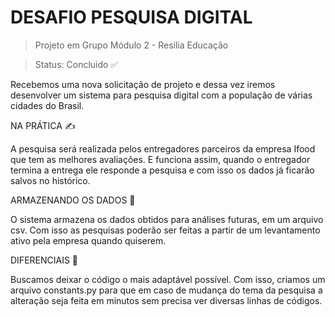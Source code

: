 <h1>DESAFIO PESQUISA DIGITAL</h1>

> Projeto em Grupo Módulo 2 - Resilia Educação

> Status: Concluido ✅

Recebemos uma nova solicitação de projeto e
dessa vez iremos desenvolver um sistema para pesquisa digital com a população 
de várias cidades do Brasil. 

NA PRÁTICA ✍️

A pesquisa será realizada pelos entregadores parceiros da empresa
Ifood que tem as melhores avaliações. E funciona assim, quando o entregador termina a entrega ele responde 
a pesquisa e com isso os dados já ficarão salvos no histórico.

ARMAZENANDO OS DADOS 💾

O sistema armazena os dados obtidos para análises futuras, em um arquivo csv.
Com isso as pesquisas poderão ser feitas a partir de um levantamento 
ativo pela empresa quando quiserem.

DIFERENCIAIS 🚀

Buscamos deixar o código o mais adaptável possível. Com isso, criamos um arquivo constants.py para que 
em caso de mudança do tema da pesquisa a alteração seja feita em minutos sem precisa ver diversas linhas de códigos.
